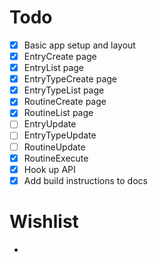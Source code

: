 # Todo

- [x] Basic app setup and layout
- [x] EntryCreate page
- [x] EntryList page
- [x] EntryTypeCreate page
- [x] EntryTypeList page
- [x] RoutineCreate page
- [x] RoutineList page
- [ ] EntryUpdate
- [ ] EntryTypeUpdate
- [ ] RoutineUpdate
- [x] RoutineExecute
- [x] Hook up API
- [x] Add build instructions to docs

# Wishlist

-

